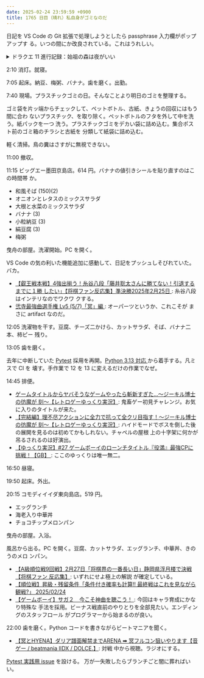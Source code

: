 ```yaml
---
date: 2025-02-24 23:59:59 +0900
title: 1765 日目（晴れ）私自身がゴミなのだ
---
```


日記を VS Code の Git 拡張で処理しようとしたら passphrase 入力欄がポップアップす
る。いつの間にか改良されている。これはうれしい。

<details><summary>ドラクエ 11 進行記録：始祖の森は夜がいい</summary>
<p>まずはちからのたね。基本的にカミュだけでいい。攻撃力 800 まで上げる。</p>

<p>裏ボスを数戦。記録更新で 43 手を二回出す。装備をこまめに変更するのが良さそうだ。
せかいじゅのしずくを使うつもりで誤ってきせきのしずくを使ってしまったターンで、
せっかくだから四人連携の聖竜の守りを発動。ダメージを全部カット。いてつくはどうを食らうまで保つ。
これは初回用でも最短狙い用でも有用か？</p>

<p>せかいじゅのしずくが本当に在庫切れになった。ソルティコカジノで一滴一万コインで調達。
コインは二百万枚あるからこれでいい。</p>

<p>始祖の森でまもりのたねを稼ぐ。夜に行くとアンクルホーンも出て命のきのみも若干期待できる。
少し遠いところになるが、切り株の魔物からもせかいじゅのはを狩れる。</p>
</details>

2:10 消灯。就寝。

7:05 起床。納豆、梅粥、バナナ。歯を磨く。出勤。

7:40 現場。プラスチックゴミの日。そんなことより明日のゴミを整理する。

ゴミ袋を片ッ端からチェックして、ペットボトル、古紙、きょうの回収にはもう間に合わ
ないプラスチック、を取り除く。ペットボトルのフタを外して中を洗う。紙パックを一つ
洗う。プラスチックゴミをデカい袋に詰め込む。集合ポスト前のゴミ箱のチラシと古紙を
分類して紙袋に詰め込む。

軽く清掃。鳥の糞はさすがに無視できない。

11:00 撤収。

11:15 ビッグエー墨田京島店。614 円。バナナの値引きシールを貼り直すのはこの時間帯
か。

* 和風そば (150)(2)
* オニオンとレタスのミックスサラダ
* 大根と水菜のミックスサラダ
* バナナ (3)
* 小粒納豆 (3)
* 絹豆腐 (3)
* 梅粥

曳舟の部屋。洗濯開始。PC を開く。

VS Code の気の利いた機能追加に感動して、日記をプッシュしそびれていた。バカ。

* [【叡王戦本戦】4強出揃う！糸谷八段「藤井聡太さんに勝てない！引退するまでに１勝
  したい」【将棋ファン反応集】準決勝2025年2月25日
  ](https://www.youtube.com/watch?v=NRb9lsSdwVU): 糸谷八段はインテリなのでワクワ
  クする。
* [弐寺最強曲選手権 Lv5 (5/7)「冥」編
  ](https://www.youtube.com/watch?v=IMo7KlGczTI): オーパーツというか、これこそが
  まさに artifact なのだ。

12:05 洗濯物を干す。豆腐、チーズ二かけら、カットサラダ、そば、バナナ二本、柿ピー
残り。

13:05 歯を磨く。

去年に中断していた [Pytest] 採用を再開。[Python 3.13 対応
](https://github.com/showa-yojyo/dqutils/issues/22)から着手する。凡ミスで CI を
壊す。手作業で 12 を 13 に変えるだけの作業でなぜ。

14:45 排便。

* [ゲームタイトルからヤバそうなゲームやったら斬新すぎた...～ジーキル博士の彷魔が
  刻～【レトロゲーゆっくり実況】](https://www.youtube.com/watch?v=P3oHZxsWLyE):
  鬼畜ゲー初見チャレンジ。お気に入りのタイトルが来た。
* [【完結編】理不尽アクションに全力で抗って全クリ目指す！～ジーキル博士の彷魔が
  刻～【レトロゲーゆっくり実況】](https://www.youtube.com/watch?v=BYA18UJb_GM):
  ハイドモードでボスを倒した後の展開を見るのは初めてかもしれない。チャペルの屋根
  上の十字架に何かが吊るされるのは好演出。
* [【ゆっくり実況】#27 ゲームボーイのローンチタイトル『役満』最強CPに挑戦！【GB】
  ](https://www.youtube.com/watch?v=kNftVlYLEko): ここのゆっくりは唯一無二。

16:50 昼寝。

19:50 起床。外出。

20:15 コモディイイダ東向島店。519 円。

* エッグランチ
* 海老入り中華丼
* チョコチップメロンパン

曳舟の部屋。入浴。

風呂から出る。PC を開く。豆腐、カットサラダ、エッグランチ、中華丼、きのうのメロ
ンパン。

* [【A級順位戦9回戦】2月27日「将棋界の一番長い日」静岡県浮月楼で決戦【将棋ファン
  反応集】](https://www.youtube.com/watch?v=In14vhhTu7Q): いずれにせよ極上の解説
  が確定している。
* [【順位戦】昇級・残留条件「条件付き確率も計算!! 最終戦はこれを見ながら観戦?」
  2025/02/24](https://www.youtube.com/watch?v=_0ZXGeW5nus)
* [【ゲームボーイ】サガ２　今こそ神曲を聴こう！
  ](https://www.youtube.com/watch?v=VPo49LZdNUQ): 今回はキャラ育成にかなり特殊な
  手法を採用。ビーナス戦直前のやりとりを全部見たい。エンディングのスタッフロール
  がプログラマーから始まるのが良い。

22:00 歯を磨く。Python コードを書きながらビートマニアを聞く。

* [【冥とHYENA】ダリア譜面解禁までARENA ➡ 冥フルコン狙いやります【音ゲー /
  beatmania IIDX / DOLCE.】](https://www.youtube.com/watch?v=8FOZ327AthU): 対戦
  中から視聴。ラジオにする。

[Pytest 実践用 issue](https://github.com/showa-yojyo/dqutils/issues/40) を設ける。
万が一失敗したらブランチごと闇に葬ればいい。

[pytest]: <https://docs.pytest.org/en/stable/>
